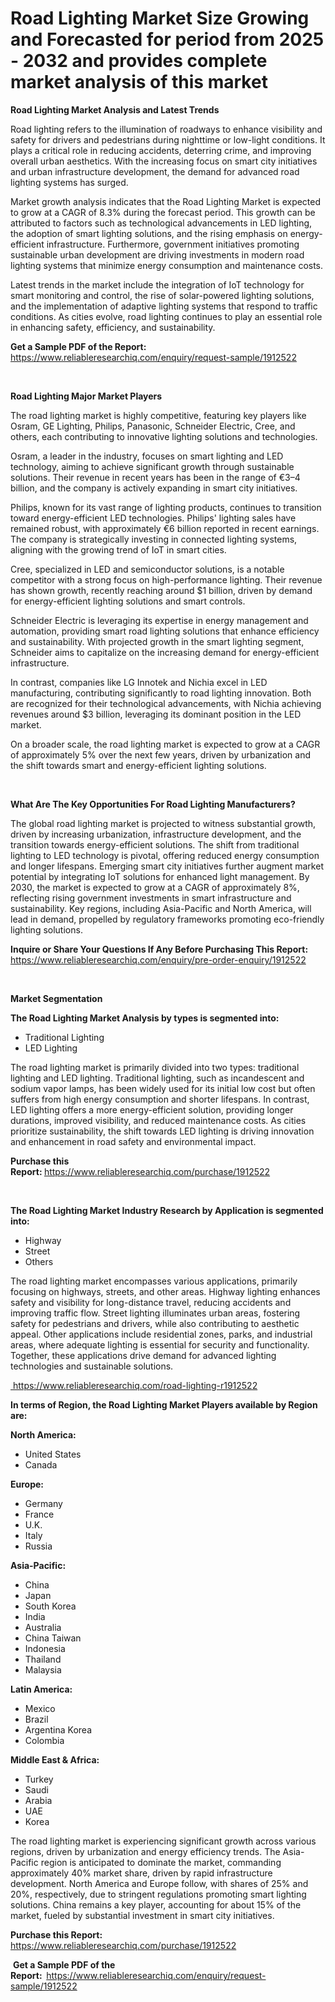 <p><h1>Road Lighting Market Size Growing and Forecasted for period from 2025 - 2032 and provides complete market analysis of this market</h1></p><p><strong>Road Lighting Market Analysis and Latest Trends</strong></p>
<p><p>Road lighting refers to the illumination of roadways to enhance visibility and safety for drivers and pedestrians during nighttime or low-light conditions. It plays a critical role in reducing accidents, deterring crime, and improving overall urban aesthetics. With the increasing focus on smart city initiatives and urban infrastructure development, the demand for advanced road lighting systems has surged.</p><p>Market growth analysis indicates that the Road Lighting Market is expected to grow at a CAGR of 8.3% during the forecast period. This growth can be attributed to factors such as technological advancements in LED lighting, the adoption of smart lighting solutions, and the rising emphasis on energy-efficient infrastructure. Furthermore, government initiatives promoting sustainable urban development are driving investments in modern road lighting systems that minimize energy consumption and maintenance costs.</p><p>Latest trends in the market include the integration of IoT technology for smart monitoring and control, the rise of solar-powered lighting solutions, and the implementation of adaptive lighting systems that respond to traffic conditions. As cities evolve, road lighting continues to play an essential role in enhancing safety, efficiency, and sustainability.</p></p>
<p><strong>Get a Sample PDF of the Report:&nbsp;</strong> <a href="https://www.reliableresearchiq.com/enquiry/request-sample/1912522?utm_campaign=2320&utm_medium=2&utm_source=Github&utm_content=ia&utm_term=15042025&utm_id=road-lighting">https://www.reliableresearchiq.com/enquiry/request-sample/1912522</a></p>
<p>&nbsp;</p>
<p><strong>Road Lighting Major Market Players</strong></p>
<p><p>The road lighting market is highly competitive, featuring key players like Osram, GE Lighting, Philips, Panasonic, Schneider Electric, Cree, and others, each contributing to innovative lighting solutions and technologies. </p><p>Osram, a leader in the industry, focuses on smart lighting and LED technology, aiming to achieve significant growth through sustainable solutions. Their revenue in recent years has been in the range of €3–4 billion, and the company is actively expanding in smart city initiatives.</p><p>Philips, known for its vast range of lighting products, continues to transition toward energy-efficient LED technologies. Philips' lighting sales have remained robust, with approximately €6 billion reported in recent earnings. The company is strategically investing in connected lighting systems, aligning with the growing trend of IoT in smart cities.</p><p>Cree, specialized in LED and semiconductor solutions, is a notable competitor with a strong focus on high-performance lighting. Their revenue has shown growth, recently reaching around $1 billion, driven by demand for energy-efficient lighting solutions and smart controls.</p><p>Schneider Electric is leveraging its expertise in energy management and automation, providing smart road lighting solutions that enhance efficiency and sustainability. With projected growth in the smart lighting segment, Schneider aims to capitalize on the increasing demand for energy-efficient infrastructure.</p><p>In contrast, companies like LG Innotek and Nichia excel in LED manufacturing, contributing significantly to road lighting innovation. Both are recognized for their technological advancements, with Nichia achieving revenues around $3 billion, leveraging its dominant position in the LED market.</p><p>On a broader scale, the road lighting market is expected to grow at a CAGR of approximately 5% over the next few years, driven by urbanization and the shift towards smart and energy-efficient lighting solutions.</p></p>
<p>&nbsp;</p>
<p><strong>What Are The Key Opportunities For Road Lighting Manufacturers?</strong></p>
<p><p>The global road lighting market is projected to witness substantial growth, driven by increasing urbanization, infrastructure development, and the transition towards energy-efficient solutions. The shift from traditional lighting to LED technology is pivotal, offering reduced energy consumption and longer lifespans. Emerging smart city initiatives further augment market potential by integrating IoT solutions for enhanced light management. By 2030, the market is expected to grow at a CAGR of approximately 8%, reflecting rising government investments in smart infrastructure and sustainability. Key regions, including Asia-Pacific and North America, will lead in demand, propelled by regulatory frameworks promoting eco-friendly lighting solutions.</p></p>
<p><strong>Inquire or Share Your Questions If Any Before Purchasing This Report:</strong> <a href="https://www.reliableresearchiq.com/enquiry/pre-order-enquiry/1912522?utm_campaign=2320&utm_medium=2&utm_source=Github&utm_content=ia&utm_term=15042025&utm_id=road-lighting">https://www.reliableresearchiq.com/enquiry/pre-order-enquiry/1912522</a></p>
<p>&nbsp;</p>
<p><strong>Market Segmentation</strong></p>
<p><strong>The Road Lighting Market Analysis by types is segmented into:</strong></p>
<p><ul><li>Traditional Lighting</li><li>LED Lighting</li></ul></p>
<p><p>The road lighting market is primarily divided into two types: traditional lighting and LED lighting. Traditional lighting, such as incandescent and sodium vapor lamps, has been widely used for its initial low cost but often suffers from high energy consumption and shorter lifespans. In contrast, LED lighting offers a more energy-efficient solution, providing longer durations, improved visibility, and reduced maintenance costs. As cities prioritize sustainability, the shift towards LED lighting is driving innovation and enhancement in road safety and environmental impact.</p></p>
<p><strong>Purchase this Report:&nbsp;</strong><a href="https://www.reliableresearchiq.com/purchase/1912522?utm_campaign=2320&utm_medium=2&utm_source=Github&utm_content=ia&utm_term=15042025&utm_id=road-lighting">https://www.reliableresearchiq.com/purchase/1912522</a></p>
<p>&nbsp;</p>
<p><strong>The Road Lighting Market Industry Research by Application is segmented into:</strong></p>
<p><ul><li>Highway</li><li>Street</li><li>Others</li></ul></p>
<p><p>The road lighting market encompasses various applications, primarily focusing on highways, streets, and other areas. Highway lighting enhances safety and visibility for long-distance travel, reducing accidents and improving traffic flow. Street lighting illuminates urban areas, fostering safety for pedestrians and drivers, while also contributing to aesthetic appeal. Other applications include residential zones, parks, and industrial areas, where adequate lighting is essential for security and functionality. Together, these applications drive demand for advanced lighting technologies and sustainable solutions.</p></p>
<p><a href="https://www.reliableresearchiq.com/road-lighting-r1912522?utm_campaign=2320&utm_medium=2&utm_source=Github&utm_content=ia&utm_term=15042025&utm_id=road-lighting">&nbsp;https://www.reliableresearchiq.com/road-lighting-r1912522</a></p>
<p><strong>In terms of Region, the Road Lighting Market Players available by Region are:</strong></p>
<p>
    <p> <strong> North America: </strong>
        <ul>
            <li>United States</li>
            <li>Canada</li>
        </ul>
        </p> 
    <p> <strong> Europe: </strong>
        <ul>
            <li>Germany</li>
            <li>France</li>
            <li>U.K.</li>
            <li>Italy</li>
            <li>Russia</li>
        </ul>
        </p> 
    <p> <strong> Asia-Pacific: </strong>
        <ul>
            <li>China</li>
            <li>Japan</li>
            <li>South Korea</li>
            <li>India</li>
            <li>Australia</li>
            <li>China Taiwan</li>
            <li>Indonesia</li>
            <li>Thailand</li>
            <li>Malaysia</li>
        </ul>
        </p> 
    <p> <strong> Latin America: </strong>
        <ul>
            <li>Mexico</li>
            <li>Brazil</li>
            <li>Argentina Korea</li>
            <li>Colombia</li>
        </ul>
        </p> 
    <p> <strong> Middle East & Africa: </strong>
        <ul>
            <li>Turkey</li>
            <li>Saudi</li>
            <li>Arabia</li>
            <li>UAE</li>
            <li>Korea</li>
        </ul>
    </p>
    </p>
<p><p>The road lighting market is experiencing significant growth across various regions, driven by urbanization and energy efficiency trends. The Asia-Pacific region is anticipated to dominate the market, commanding approximately 40% market share, driven by rapid infrastructure development. North America and Europe follow, with shares of 25% and 20%, respectively, due to stringent regulations promoting smart lighting solutions. China remains a key player, accounting for about 15% of the market, fueled by substantial investment in smart city initiatives.</p></p>
<p><strong>Purchase this Report: </strong><a href="https://www.reliableresearchiq.com/purchase/1912522?utm_campaign=2320&utm_medium=2&utm_source=Github&utm_content=ia&utm_term=15042025&utm_id=road-lighting">https://www.reliableresearchiq.com/purchase/1912522</a></p>
<p>&nbsp;<strong>Get a Sample PDF of the Report:&nbsp;&nbsp;</strong><a href="https://www.reliableresearchiq.com/enquiry/request-sample/1912522?utm_campaign=2320&utm_medium=2&utm_source=Github&utm_content=ia&utm_term=15042025&utm_id=road-lighting">https://www.reliableresearchiq.com/enquiry/request-sample/1912522</a></p>
<p><strong></strong></p>
<p><p></p><p></p><p></p></p>